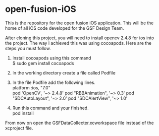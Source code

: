 open-fusion-iOS
===============

This is the repository for the open fusion iOS application. This will be the home of all iOS code developed for the GSF Design Team.

After cloning this project, you will need to install opencv 2.4.8 for ios into the project. The way I achieved this was using cocoapods. Here are the steps you must follow.


1. Install cocoapods using this command  
   $ sudo gem install cocoapods

2. In the working directory create a file called Podfile

3. In the file Podfile add the following lines.  
   platform :ios, "7.0"  
   pod 'OpenCV', '~> 2.4.8' 
   pod "RBBAnimation", '~> 0.3' 
   pod "SDCAutoLayout", '~> 2.0' 
   pod "SDCAlertView", '~> 1.0'

4. Run this command and your finished.  
   pod install

From now on open the GSFDataCollecter.xcworkspace file instead of the xcproject file.
